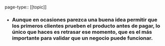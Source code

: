 page-type:: [[topic]]
- ### Aunque en ocasiones parezca una buena idea permitir que los primeros clientes prueben el producto antes de pagar, lo único que haces es retrasar ese momento, que es el más importante para validar que un negocio puede funcionar.


